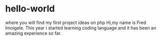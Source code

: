 # hello-world
where you will find my first project ideas on php
Hi,my name is Fred Imoigele. This year i started learning coding language and it has been an amazing experience so far.
